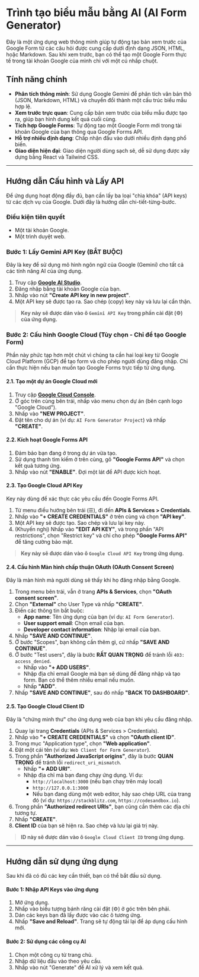 
# Trình tạo biểu mẫu bằng AI (AI Form Generator)

Đây là một ứng dụng web thông minh giúp tự động tạo bản xem trước của Google Form từ các câu hỏi được cung cấp dưới định dạng JSON, HTML, hoặc Markdown. Sau khi xem trước, bạn có thể tạo một Google Form thực tế trong tài khoản Google của mình chỉ với một cú nhấp chuột.

## Tính năng chính

- **Phân tích thông minh**: Sử dụng Google Gemini để phân tích văn bản thô (JSON, Markdown, HTML) và chuyển đổi thành một cấu trúc biểu mẫu hợp lệ.
- **Xem trước trực quan**: Cung cấp bản xem trước của biểu mẫu được tạo ra, giúp bạn hình dung kết quả cuối cùng.
- **Tích hợp Google Forms**: Tự động tạo một Google Form mới trong tài khoản Google của bạn thông qua Google Forms API.
- **Hỗ trợ nhiều định dạng**: Chấp nhận đầu vào dưới nhiều định dạng phổ biến.
- **Giao diện hiện đại**: Giao diện người dùng sạch sẽ, dễ sử dụng được xây dựng bằng React và Tailwind CSS.

---

## Hướng dẫn Cấu hình và Lấy API

Để ứng dụng hoạt động đầy đủ, bạn cần lấy ba loại "chìa khóa" (API keys) từ các dịch vụ của Google. Dưới đây là hướng dẫn chi-tiết-từng-bước.

### Điều kiện tiên quyết
- Một tài khoản Google.
- Một trình duyệt web.

### Bước 1: Lấy Gemini API Key (BẮT BUỘC)

Đây là key để sử dụng mô hình ngôn ngữ của Google (Gemini) cho tất cả các tính năng AI của ứng dụng.

1.  Truy cập **[Google AI Studio](https://aistudio.google.com/app/apikey)**.
2.  Đăng nhập bằng tài khoản Google của bạn.
3.  Nhấp vào nút **"Create API key in new project"**.
4.  Một API key sẽ được tạo ra. Sao chép (copy) key này và lưu lại cẩn thận.

> **Key này sẽ được dán vào ô `Gemini API Key` trong phần cài đặt (⚙️) của ứng dụng.**

### Bước 2: Cấu hình Google Cloud (Tùy chọn - Chỉ để tạo Google Form)

Phần này phức tạp hơn một chút vì chúng ta cần hai loại key từ Google Cloud Platform (GCP) để tạo form và cho phép người dùng đăng nhập. Chỉ cần thực hiện nếu bạn muốn tạo Google Forms trực tiếp từ ứng dụng.

#### 2.1. Tạo một dự án Google Cloud mới

1.  Truy cập **[Google Cloud Console](https://console.cloud.google.com/)**.
2.  Ở góc trên cùng bên trái, nhấp vào menu chọn dự án (bên cạnh logo "Google Cloud").
3.  Nhấp vào **"NEW PROJECT"**.
4.  Đặt tên cho dự án (ví dụ: `AI Form Generator Project`) và nhấp **"CREATE"**.

#### 2.2. Kích hoạt Google Forms API

1.  Đảm bảo bạn đang ở trong dự án vừa tạo.
2.  Sử dụng thanh tìm kiếm ở trên cùng, gõ **"Google Forms API"** và chọn kết quả tương ứng.
3.  Nhấp vào nút **"ENABLE"**. Đợi một lát để API được kích hoạt.

#### 2.3. Tạo Google Cloud API Key

Key này dùng để xác thực các yêu cầu đến Google Forms API.

1.  Từ menu điều hướng bên trái (☰), đi đến **APIs & Services > Credentials**.
2.  Nhấp vào **"+ CREATE CREDENTIALS"** ở trên cùng và chọn **"API key"**.
3.  Một API key sẽ được tạo. Sao chép và lưu lại key này.
4.  (Khuyến nghị) Nhấp vào **"EDIT API KEY"**, và trong phần "API restrictions", chọn "Restrict key" và chỉ cho phép **"Google Forms API"** để tăng cường bảo mật.

> **Key này sẽ được dán vào ô `Google Cloud API Key` trong ứng dụng.**

#### 2.4. Cấu hình Màn hình chấp thuận OAuth (OAuth Consent Screen)

Đây là màn hình mà người dùng sẽ thấy khi họ đăng nhập bằng Google.

1.  Trong menu bên trái, vẫn ở trang **APIs & Services**, chọn **"OAuth consent screen"**.
2.  Chọn **"External"** cho User Type và nhấp **"CREATE"**.
3.  Điền các thông tin bắt buộc:
    -   **App name**: Tên ứng dụng của bạn (ví dụ: `AI Form Generator`).
    -   **User support email**: Chọn email của bạn.
    -   **Developer contact information**: Nhập lại email của bạn.
4.  Nhấp **"SAVE AND CONTINUE"**.
5.  Ở bước "Scopes", bạn không cần thêm gì, cứ nhấp **"SAVE AND CONTINUE"**.
6.  Ở bước "Test users", đây là bước **RẤT QUAN TRỌNG** để tránh lỗi `403: access_denied`.
    -   Nhấp vào **"+ ADD USERS"**.
    -   Nhập địa chỉ email Google mà bạn sẽ dùng để đăng nhập và tạo form. Bạn có thể thêm nhiều email nếu muốn.
    -   Nhấp **"ADD"**.
7.  Nhấp **"SAVE AND CONTINUE"**, sau đó nhấp **"BACK TO DASHBOARD"**.

#### 2.5. Tạo Google Cloud Client ID

Đây là "chứng minh thư" cho ứng dụng web của bạn khi yêu cầu đăng nhập.

1.  Quay lại trang **Credentials** (APIs & Services > Credentials).
2.  Nhấp vào **"+ CREATE CREDENTIALS"** và chọn **"OAuth client ID"**.
3.  Trong mục "Application type", chọn **"Web application"**.
4.  Đặt một cái tên (ví dụ: `Web Client for Form Generator`).
5.  Trong phần **"Authorized JavaScript origins"**, đây là bước **QUAN TRỌNG** để tránh lỗi `redirect_uri_mismatch`.
    -   Nhấp **"+ ADD URI"**.
    -   Nhập địa chỉ mà bạn đang chạy ứng dụng. Ví dụ:
        -   `http://localhost:3000` (nếu bạn chạy trên máy local)
        -   `http://127.0.0.1:3000`
        -   Nếu bạn đang dùng một web editor, hãy sao chép URL của trang đó (ví dụ: `https://stackblitz.com`, `https://codesandbox.io`).
6.  Trong phần **"Authorized redirect URIs"**, bạn cũng cần thêm các địa chỉ tương tự.
7.  Nhấp **"CREATE"**.
8.  **Client ID** của bạn sẽ hiện ra. Sao chép và lưu lại giá trị này.

> **ID này sẽ được dán vào ô `Google Cloud Client ID` trong ứng dụng.**

---

## Hướng dẫn sử dụng ứng dụng

Sau khi đã có đủ các key cần thiết, bạn có thể bắt đầu sử dụng.

#### Bước 1: Nhập API Keys vào ứng dụng

1.  Mở ứng dụng.
2.  Nhấp vào biểu tượng bánh răng cài đặt (⚙️) ở góc trên bên phải.
3.  Dán các keys bạn đã lấy được vào các ô tương ứng.
4.  Nhấp **"Save and Reload"**. Trang sẽ tự động tải lại để áp dụng cấu hình mới.

#### Bước 2: Sử dụng các công cụ AI

1.  Chọn một công cụ từ trang chủ.
2.  Nhập dữ liệu đầu vào theo yêu cầu.
3.  Nhấp vào nút "Generate" để AI xử lý và xem kết quả.
